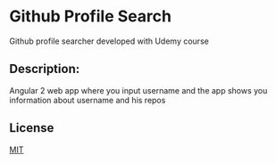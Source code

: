 # Github Profile Search

Github profile searcher developed with Udemy course

## Description:
Angular 2 web app where you input username and the app shows you information about username and his repos

## License 
[MIT](https://opensource.org/licenses/MIT)

